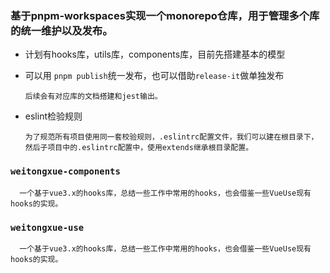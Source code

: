 ### 基于pnpm-workspaces实现一个monorepo仓库，用于管理多个库的统一维护以及发布。

- 计划有hooks库，utils库，components库，目前先搭建基本的模型

- 可以用 ```pnpm publish```统一发布，也可以借助```release-it```做单独发布 


      后续会有对应库的文档搭建和jest输出。


- eslint检验规则
      
      为了规范所有项目使用同一套校验规则，.eslintrc配置文件，我们可以建在根目录下，然后子项目中的.eslintrc配置中，使用extends继承根目录配置。

### ```weitongxue-components```
      一个基于vue3.x的hooks库，总结一些工作中常用的hooks，也会借鉴一些VueUse现有hooks的实现。

### ```weitongxue-use```
      一个基于vue3.x的hooks库，总结一些工作中常用的hooks，也会借鉴一些VueUse现有hooks的实现。


